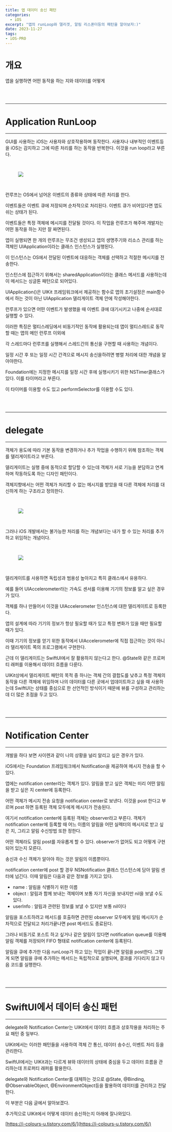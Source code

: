 ```yaml
---
title: 앱 데이터 송신 패턴
categories:
  - iOS
excerpt: "앱의 runLoop와 델리겟, 알림 리스폰더등의 패턴을 알아보자:)"
date: 2023-11-27
tags:
- iOS-PRO
---
```


# 개요

앱을 실행하면 어떤 동작을 하는 지와 데이터를 어떻게 

<br />
<br />

---

# Application RunLoop

---

GUI를 사용하는 iOS는 사용자와 상호작용하며 동작한다. 사용자나 내부적인 이벤트등을 iOS는 감지하고 그에 따른 처리를 하는 동작을 반복한다. 이것을 run loop라고 부른다.


<br />

<figure>
	<a href="https://github.com/dq-QQQ/dq-QQQ.github.io/assets/79088896/bf0dc181-76fe-44cc-a2b9-49d2be65fb59">
		<img src="https://github.com/dq-QQQ/dq-QQQ.github.io/assets/79088896/bf0dc181-76fe-44cc-a2b9-49d2be65fb59" class="w8" />
	</a>
</figure>

<br />

런루프는 OS에서 넘어온 이벤트의 종류와 상태에 따른 처리를 한다.

이벤트들은 이벤트 큐에 저장되며 순차적으로 처리된다. 이벤트 큐가 비어있다면 앱도 쉬는 상태가 된다.

이벤트들은 특정 객체에 메시지를 전달될 것이다. 이 작업을 런루프가 해주며 개발자는 어떤 동작을 하는 지만 잘 짜면된다.

앱이 실행되면 한 개의 런루프는 무조건 생성되고 앱의 생명주기와 리소스 관리를 하는 객체인 UIApplication이라는 클래스 인스턴스가 실행된다.

이 인스턴스는 OS에서 전달된 이벤트에 대응하는 객체를 선택하고 적절한 메시지를 전송한다.

인스턴스에 접근하기 위해서는 sharedApplication이라는 클래스 메서드를 사용하는데 이 메서드는 싱글톤 패턴으로 되어있다.

UIApplication()은 UIKit 프레임워크에서 제공하는 함수로 앱의 초기설정은 main함수에서 하는 것이 아닌 UIApplication 델리게이트 객체 안에 작성해야한다.

런루프가 있으면 어떤 이벤트가 발생했을 때 이벤트 큐에 대기시키고 나중에 순서대로 실행할 수 있다.

이러한 특징은 멀티스레딩에서 비동기적인 동작에 활용되는데 앱이 멀티스레드로 동작할 때는 앱의 메인 런루프 이외에

각 스레드마다 런루프를 실행해서 스레드간의 통신을 구현할 때 사용하는 개념이다.

일정 시간 후 또는 일정 시간 간격으로 메시지 송신을하려면 병렬 처리에 대한 개념을 알아야한다.

Foundation에는 지정한 메시지를 일정 시간 후에 실행시키기 위한 NSTimer클래스가 있다. 이를 타이머라고 부른다.

이 타이머를 이용할 수도 있고 performSelector를 이용할 수도 있다.


<br />
<br />

---

# delegate

---



객체가 용도에 따라 기본 동작을 변경하거나 추가 작업을 수행하기 위해 참조하는 객체를 델리게이트라고 부른다.

델리게이트는 실행 중에 동적으로 할당할 수 있는데 객체가 서로 기능을 분담하고 연계하며 작동하도록 하는 디자인 패턴이다.

객체지향에서는 어떤 객체가 처리할 수 없는 메시지를 받았을 때 다른 객체에 처리를 대신하게 하는 구조라고 정의한다.

<br />

<figure>
	<a href="https://github.com/dq-QQQ/dq-QQQ.github.io/assets/79088896/184c60b0-9e8f-4e00-b36a-47a48554933a">
		<img src="https://github.com/dq-QQQ/dq-QQQ.github.io/assets/79088896/184c60b0-9e8f-4e00-b36a-47a48554933a" class="w8" />
	</a>
</figure>

<br />

그러나 iOS 개발에서는 불가능한 처리를 하는 개념보다는 내가 할 수 있는 처리를 추가하고 위임하는 개념이다.

<br />

<figure>
	<a href="https://github.com/dq-QQQ/dq-QQQ.github.io/assets/79088896/bc7a3853-397a-4686-9c5a-e2478e6597b8">
		<img src="https://github.com/dq-QQQ/dq-QQQ.github.io/assets/79088896/bc7a3853-397a-4686-9c5a-e2478e6597b8" class="w8" />
	</a>
</figure>

<br />

델리게이트를 사용하면 독립성과 범용성 높아지고 특히 클래스에서 유용하다. 

예를 들어 UIAccelerometer라는 가속도 센서를 이용해 기기의 정보를 알고 싶은 경우가 있다. 

객체를 하나 만들어서 이것을 UIAccelerometer 인스턴스에 대한 델리게이트로 등록한다.

앱의 설계에 따라 기기의 정보가 항상 필요할 때가 있고 특정 변화가 있을 때만 필요할 때가 있다.

이때 기기의 정보를 얻기 위한 동작에서 UIAccelerometer에 직접 접근하는 것이 아니라 델리게이트 쪽의 프로그램에서 구현한다.

근데 이 델리게이트는 SwiftUI에서 잘 활용하지 않는다고 한다. @State와 같은 프로퍼티 래퍼를 이용해서 데이터 흐름을 다룬다.

UIKit상에서 델리게이트 패턴의 목적 중 하나는 객체 간의 결합도를 낮추고 특정 객체의 동작을 다른 객체에 위임하며 나의 데이터를 다른 곳에서 업데이트하고 싶을 때 사용하는데 SwiftUI는 상태를 중심으로 한 선언적인 방식이기 때문에 뷰를 구성하고 관리하는 데 더 많은 초점을 두고 있다.

<br />
<br />

---

# Notification Center

---

개발을 하다 보면 사이렌과 같이 나의 상황을 널리 알리고 싶은 경우가 있다.

iOS에서는 Foundation 프레임워크에서 Notification을 제공하여 메시지 전송을 할 수 있다.

앱에는 notification center라는 객체가 있다. 알림을 받고 싶은 객체는 미리 어떤 알림을 받고 싶은 지 center에 등록한다.

어떤 객체가 메시지 전송 요청을 notification center로 보낸다. 이것을 post 한다고 부르며 post 하면 등록된 객체 모두에게 메시지가 전송된다.

여기서 notification center에 등록된 객체는 observer라고 부른다. 객체가 notification center에 등록할 때 어느 이름의 알림을 어떤 실렉터의 메시지로 받고 싶은 지, 그리고 알림 수신방법 또한 정한다.

어떤 객체라도 알림 post를 자유롭게 할 수 있다. observer가 없어도 되고 어떻게 구현되어 있는지 모른다.

송신과 수신 객체가 알아야 하는 것은 알림의 이름뿐이다.

notification center에 post 할 경우 NSNotification 클래스 인스턴스에 담아 알림 센터에 넘긴다. 이때 알림은 다음과 같은 정보를 가지고 있다.

-   name : 알림을 식별하기 위한 이름
-   object : 알림과 함께 보내는 객체이며 보통 자기 자신을 보내지만 nil을 보낼 수도 있다.
-   userInfo : 알림과 관련된 정보를 보낼 수 있지만 보통 nil이다

알림을 포스트하려고 메서드를 호출하면 관련된 observer 모두에게 알림 메시지가 순차적으로 전달되고 처리가끝나면 post 메서드도 종료된다.

그러나 비동기로 포스트 하고 싶거나 같은 알림이 있다면 notification queue를 이용해 알림 객체를 저장되어 FIFO 형태로 notification center에 등록된다.

알림을 큐에 추가한 다음 runLoop가 하고 있는 작업이 끝나면 알림을 post한다. 그렇게 되면 알림을 큐에 추가하는 메서드는 독립적으로 실행되며, 결과를 기다리지 않고 다음 코드를 실행한다.


<br />
<br />

---

# SwiftUI에서 데이터 송신 패턴

---


delegate와 Notification Center는 UIKit에서 데이터 흐름과 상호작용을 처리하는 주요 패턴 중 일부다.

UIKit에서는 이러한 패턴들을 사용하여 객체 간 통신, 데이터 송수신, 이벤트 처리 등을 관리한다.

SwiftUI에서는 UIKit과는 다르게 뷰와 데이터의 상태에 중심을 두고 데이터 흐름을 관리하는데 프로퍼티 래퍼를 활용한다.

delegate와 Notification Center를 대체하는 것으로 @State, @Binding, @ObservableObject, @EnvironmentObject등을 활용하여 데이터를 관리하고 전달한다.

이 부분은 다음 글에서 알아보겠다.

추가적으로 UIKit에서 어떻게 데이터 송신하는지 아래에 잘나와있다.

[https://i-colours-u.tistory.com/6/](https://i-colours-u.tistory.com/6/)